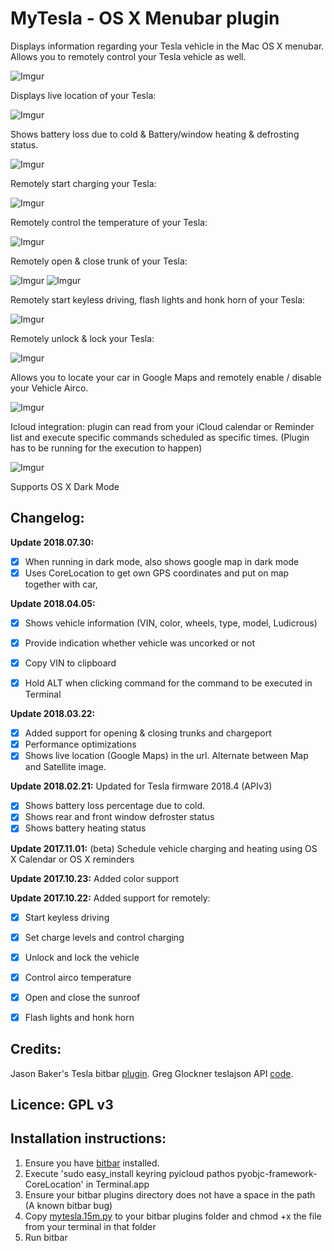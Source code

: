 
# MyTesla - OS X Menubar plugin

Displays information regarding your Tesla vehicle in the Mac OS X menubar. Allows you to remotely control your Tesla vehicle as well.

![Imgur](https://i.imgur.com/CpoGojz.png)

Displays live location of your Tesla:

![Imgur](https://i.imgur.com/ypoAWtv.png)

Shows battery loss due to cold & Battery/window heating & defrosting status.

![Imgur](https://i.imgur.com/duiPFSK.png)

Remotely start charging your Tesla:

![Imgur](https://i.imgur.com/yQ9i437.png)

Remotely control the temperature of your Tesla:

![Imgur](https://i.imgur.com/rhPoEUo.png)

Remotely open & close trunk of your Tesla:

![Imgur](https://i.imgur.com/KSjkkMG.png)
![Imgur](https://i.imgur.com/95Vy90E.png)

Remotely start keyless driving, flash lights and honk horn of your Tesla:

![Imgur](https://i.imgur.com/olexbfV.png)

Remotely unlock & lock your Tesla:

![Imgur](https://i.imgur.com/IYiatlI.png)


Allows you to locate your car in Google Maps and remotely enable / disable your Vehicle Airco.

![Imgur](https://i.imgur.com/14mCiGp.png)


Icloud integration: plugin can read from your iCloud calendar or Reminder list and execute specific commands scheduled as specific times. (Plugin has to be running for the execution to happen)

![Imgur](https://i.imgur.com/IhOCHpL.png)

Supports OS X Dark Mode 

## Changelog: 
**Update 2018.07.30:** 
- [X] When running in dark mode, also shows google map in dark mode
- [X] Uses CoreLocation to get own GPS coordinates and put on map together with car, 

**Update 2018.04.05:** 
- [X] Shows vehicle information (VIN, color, wheels, type, model, Ludicrous) 
- [X] Provide indication whether vehicle was uncorked or not
- [X] Copy VIN to clipboard
- [X] Hold ALT when clicking command for the command to be executed in Terminal


**Update 2018.03.22:** 
- [X] Added support for opening & closing trunks and chargeport
- [X] Performance optimizations
- [X] Shows live location (Google Maps) in the url. Alternate between Map and Satellite image.

**Update 2018.02.21:** Updated for Tesla firmware 2018.4 (APIv3) 
- [X] Shows battery loss percentage due to cold. 
- [X] Shows rear and front window defroster status 
- [X] Shows battery heating status

**Update 2017.11.01:** (beta) Schedule vehicle charging and heating using OS X Calendar or OS X reminders

**Update 2017.10.23:** Added color support

**Update 2017.10.22:** Added support for remotely: 
- [X] Start keyless driving
- [X] Set charge levels and control charging
- [X] Unlock and lock the vehicle
- [X] Control airco temperature
- [X] Open and close the sunroof
- [X] Flash lights and honk horn



## Credits: 

Jason Baker's Tesla bitbar [plugin](https://github.com/therippa/tesla-bitbar/).
Greg Glockner teslajson API [code](https://github.com/gglockner/teslajson/).

## Licence: GPL v3

## Installation instructions: 

1. Ensure you have [bitbar](https://github.com/matryer/bitbar/releases/latest) installed.
2. Execute 'sudo easy_install keyring pyicloud pathos pyobjc-framework-CoreLocation' in Terminal.app
3. Ensure your bitbar plugins directory does not have a space in the path (A known bitbar bug)
4. Copy [mytesla.15m.py](mytesla.15m.py) to your bitbar plugins folder and chmod +x the file from your terminal in that folder
5. Run bitbar
